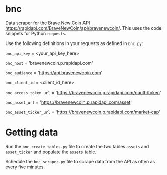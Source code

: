# bnc
Data scraper for the Brave New Coin API https://rapidapi.com/BraveNewCoin/api/bravenewcoin/. This uses the code snippets for Python `requests`.

Use the following definitions in your requests as defined in `bnc.py`:

`bnc_api_key` = <your_api_key_here>

`bnc_host` = 'bravenewcoin.p.rapidapi.com'

`bnc_audience` = 'https://api.bravenewcoin.com'

`bnc_client_id` = <client_id_here>

`bnc_access_token_url` = 'https://bravenewcoin.p.rapidapi.com/oauth/token'

`bnc_asset_url` = 'https://bravenewcoin.p.rapidapi.com/asset'

`bnc_asset_ticker_url` = 'https://bravenewcoin.p.rapidapi.com/market-cap'

# Getting data
Run the `bnc_create_tables.py` file to create the two tables `assets` and `asset_ticker` and populate the `assets` table.

Schedule the `bnc_scraper.py` file to scrape data from the API as often as every five minutes.
